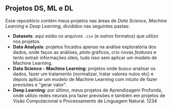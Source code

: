 ## Projetos DS, ML e DL

Esse repositório contém meus projetos nas áreas de _Data Science_, _Machine Learning_ e _Deep Learning_, divididos nas seguintes pastas:
* **Datasets**: aqui estão os arquivos `.csv` (e outros formatos) que utilizo nos projetos.
* **Data Analysis**: projetos focados apenas na análise exploratória dos dados, onde faços as análises, _ploto_ gráficos, crio novas _features_ e tento extrair informações úteis, tudo isso sem aplicar um modelo de Machine Learning.
* **Data Science - Machine Learning**: projetos onde busco analisar os dados, fazer um tratamento (normalizar, tratar valores nulos etc) e depois aplicar um modelo de Machine Learning com intuito de fazer previsões e "gerar valor".
* **Deep Learning**: por último, meus projetos de Aprendizagem Profunda, onde utilizo redes neurais pra fazer previsões e também em projetos de Visão Computacional e Processamento de Linguagem Natural. 1234

